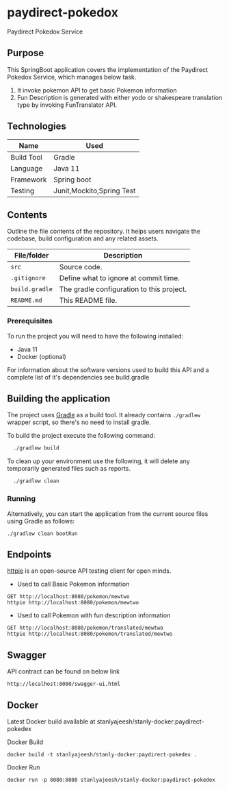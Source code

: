 # paydirect-pokedox

Paydirect Pokedox Service

## Purpose

This SpringBoot application covers the implementation of the Paydirect Pokedox Service, which manages below task.

1) It invoke pokemon API to get basic Pokemon information
2) Fun Description is generated with either yodo or shakespeare translation type by invoking FunTranslator API.

## Technologies

| Name       | Used              |
|------------|-------------------|
| Build Tool | Gradle            |
| Language   | Java 11           |
| Framework  | Spring boot       |
| Testing    | Junit,Mockito,Spring Test  |

## Contents

Outline the file contents of the repository. It helps users navigate the codebase, build configuration and any related
assets.

| File/folder       | Description                                |
|-------------------|--------------------------------------------|
| `src`             | Source code.                        |
| `.gitignore`      | Define what to ignore at commit time.      |
| `build.gradle`    | The gradle configuration to this project.  |
| `README.md`       | This README file.                          |

### Prerequisites

To run the project you will need to have the following installed:

* Java 11
* Docker (optional)

For information about the software versions used to build this API and a complete list of it's dependencies see
build.gradle

## Building the application

The project uses [Gradle](https://gradle.org) as a build tool. It already contains
`./gradlew` wrapper script, so there's no need to install gradle.

To build the project execute the following command:

```bash
  ./gradlew build
```

To clean up your environment use the following, it will delete any temporarily generated files such as reports.

```bash
  ./gradlew clean
```

### Running

Alternatively, you can start the application from the current source files using Gradle as follows:

 ```
 ./gradlew clean bootRun
 ```

## Endpoints

[httpie](https://httpie.io/) is an open-source API testing client for open minds.

- Used to call Basic Pokemon information

```
GET http://localhost:8080/pokemon/mewtwo
httpie http://localhost:8080/pokemon/mewtwo
```

- Used to call Pokemon with fun description information

```
GET http://localhost:8080/pokemon/translated/mewtwo
httpie http://localhost:8080/pokemon/translated/mewtwo
```

## Swagger

API contract can be found on below link

```
http://localhost:8080/swagger-ui.html
```

## Docker

Latest Docker build available at stanlyajeesh/stanly-docker:paydirect-pokedex

Docker Build

```
docker build -t stanlyajeesh/stanly-docker:paydirect-pokedex .
```

Docker Run

```
docker run -p 8080:8080 stanlyajeesh/stanly-docker:paydirect-pokedex
```